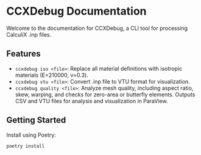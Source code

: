  # CCXDebug Documentation
 
 Welcome to the documentation for CCXDebug, a CLI tool for processing CalculiX .inp files.
 
 ## Features
 
 - `ccxdebug iso <file>`: Replace all material definitions with isotropic materials (E=210000, ν=0.3).
 - `ccxdebug vtu <file>`: Convert .inp file to VTU format for visualization.
 - `ccxdebug quality <file>`: Analyze mesh quality, including aspect ratio, skew, warping, and checks for zero-area or butterfly elements. Outputs CSV and VTU files for analysis and visualization in ParaView.
 
 ## Getting Started
 
 Install using Poetry:
 
 ```bash
 poetry install
 ```
